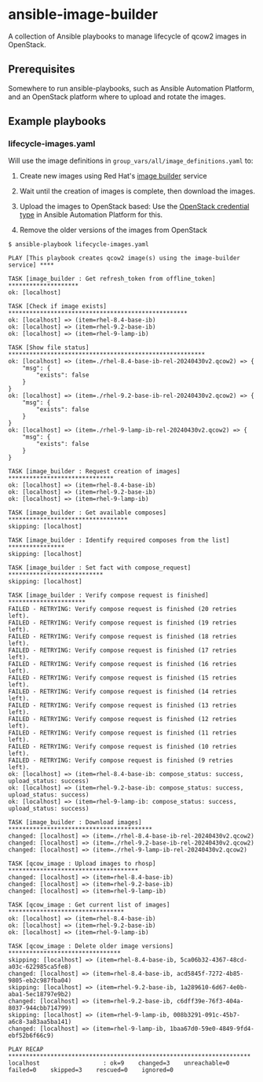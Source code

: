 # ansible-image-builder
A collection of Ansible playbooks to manage lifecycle of qcow2 images in OpenStack.

## Prerequisites
Somewhere to run ansible-playbooks, such as Ansible Automation Platform, and an OpenStack platform where to upload and rotate the images.

## Example playbooks

### lifecycle-images.yaml
Will use the image definitions in `group_vars/all/image_definitions.yaml` to:

1. Create new images using Red Hat's [image builder](https://console.redhat.com/insights/image-builder) service

2. Wait until the creation of images is complete, then download the images.

3. Upload the images to OpenStack based: Use the [OpenStack credential type](https://access.redhat.com/documentation/en-us/red_hat_ansible_automation_platform/2.4/html/automation_controller_user_guide/controller-credentials#ref-controller-credential-openstack) in Ansible Automation Platform for this.

4. Remove the older versions of the images from OpenStack

```
$ ansible-playbook lifecycle-images.yaml

PLAY [This playbook creates qcow2 image(s) using the image-builder service] ****

TASK [image_builder : Get refresh_token from offline_token] ********************
ok: [localhost]

TASK [Check if image exists] ***************************************************
ok: [localhost] => (item=rhel-8.4-base-ib)
ok: [localhost] => (item=rhel-9.2-base-ib)
ok: [localhost] => (item=rhel-9-lamp-ib)

TASK [Show file status] ********************************************************
ok: [localhost] => (item=./rhel-8.4-base-ib-rel-20240430v2.qcow2) => {
    "msg": {
        "exists": false
    }
}
ok: [localhost] => (item=./rhel-9.2-base-ib-rel-20240430v2.qcow2) => {
    "msg": {
        "exists": false
    }
}
ok: [localhost] => (item=./rhel-9-lamp-ib-rel-20240430v2.qcow2) => {
    "msg": {
        "exists": false
    }
}

TASK [image_builder : Request creation of images] ******************************
ok: [localhost] => (item=rhel-8.4-base-ib)
ok: [localhost] => (item=rhel-9.2-base-ib)
ok: [localhost] => (item=rhel-9-lamp-ib)

TASK [image_builder : Get available composes] **********************************
skipping: [localhost]

TASK [image_builder : Identify required composes from the list] ****************
skipping: [localhost]

TASK [image_builder : Set fact with compose_request] ***************************
skipping: [localhost]

TASK [image_builder : Verify compose request is finished] **********************
FAILED - RETRYING: Verify compose request is finished (20 retries left).
FAILED - RETRYING: Verify compose request is finished (19 retries left).
FAILED - RETRYING: Verify compose request is finished (18 retries left).
FAILED - RETRYING: Verify compose request is finished (17 retries left).
FAILED - RETRYING: Verify compose request is finished (16 retries left).
FAILED - RETRYING: Verify compose request is finished (15 retries left).
FAILED - RETRYING: Verify compose request is finished (14 retries left).
FAILED - RETRYING: Verify compose request is finished (13 retries left).
FAILED - RETRYING: Verify compose request is finished (12 retries left).
FAILED - RETRYING: Verify compose request is finished (11 retries left).
FAILED - RETRYING: Verify compose request is finished (10 retries left).
FAILED - RETRYING: Verify compose request is finished (9 retries left).
ok: [localhost] => (item=rhel-8.4-base-ib: compose_status: success, upload_status: success)
ok: [localhost] => (item=rhel-9.2-base-ib: compose_status: success, upload_status: success)
ok: [localhost] => (item=rhel-9-lamp-ib: compose_status: success, upload_status: success)

TASK [image_builder : Download images] *****************************************
changed: [localhost] => (item=./rhel-8.4-base-ib-rel-20240430v2.qcow2)
changed: [localhost] => (item=./rhel-9.2-base-ib-rel-20240430v2.qcow2)
changed: [localhost] => (item=./rhel-9-lamp-ib-rel-20240430v2.qcow2)

TASK [qcow_image : Upload images to rhosp] *************************************
changed: [localhost] => (item=rhel-8.4-base-ib)
changed: [localhost] => (item=rhel-9.2-base-ib)
changed: [localhost] => (item=rhel-9-lamp-ib)

TASK [qcow_image : Get current list of images] *********************************
ok: [localhost] => (item=rhel-8.4-base-ib)
ok: [localhost] => (item=rhel-9.2-base-ib)
ok: [localhost] => (item=rhel-9-lamp-ib)

TASK [qcow_image : Delete older image versions] ********************************
skipping: [localhost] => (item=rhel-8.4-base-ib, 5ca06b32-4367-48cd-a03c-622985ca5fe8) 
changed: [localhost] => (item=rhel-8.4-base-ib, acd5845f-7272-4b85-9805-eb2c987fba04)
skipping: [localhost] => (item=rhel-9.2-base-ib, 1a289610-6d67-4e0b-aba1-5ec18797e9b2) 
changed: [localhost] => (item=rhel-9.2-base-ib, c6dff39e-76f3-404a-8037-944cbb714799)
skipping: [localhost] => (item=rhel-9-lamp-ib, 008b3291-091c-45b7-a6c8-3a83aa5ba141) 
changed: [localhost] => (item=rhel-9-lamp-ib, 1baa67d0-59e0-4849-9fd4-ebf52b6f66c9)

PLAY RECAP *********************************************************************
localhost                  : ok=9    changed=3    unreachable=0    failed=0    skipped=3    rescued=0    ignored=0   
```
